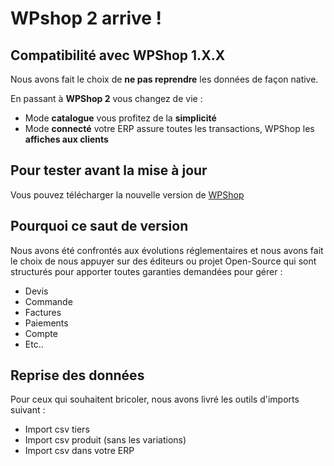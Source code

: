 # WPshop 2 arrive !
## Compatibilité avec WPShop 1.X.X
Nous avons fait le choix de **ne pas reprendre** les données de façon native. 

En passant à **WPShop 2** vous changez de vie :
 - Mode **catalogue** vous profitez de la **simplicité**
 - Mode **connecté** votre ERP assure toutes les transactions, WPShop les **affiches aux clients**

## Pour tester avant la mise à jour
Vous pouvez télécharger la nouvelle version de [WPShop](https://wpshop.fr)

## Pourquoi ce saut de version
Nous avons été confrontés aux évolutions réglementaires et nous avons fait le choix de nous appuyer sur des éditeurs ou projet Open-Source qui sont structurés pour apporter toutes garanties demandées pour gérer :
 - Devis
 - Commande
 - Factures
 - Paiements
 - Compte
 - Etc..

## Reprise des données
Pour ceux qui souhaitent bricoler, nous avons livré les outils d'imports suivant :
 - Import csv tiers
 - Import csv produit (sans les variations)
 - Import csv dans votre ERP
